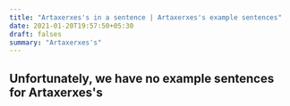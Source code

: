 ```yaml
---
title: "Artaxerxes's in a sentence | Artaxerxes's example sentences"
date: 2021-01-20T19:57:50+05:30
draft: falses
summary: "Artaxerxes's"
---
```

## Unfortunately, we have no example sentences for Artaxerxes's                 
